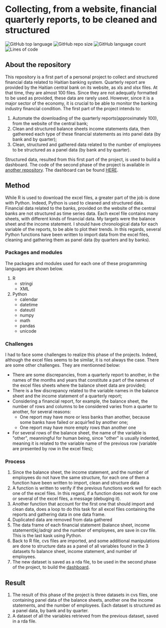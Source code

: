 # Collecting, from a website, financial quarterly reports, to be cleaned and structured 

![GitHub top language](https://img.shields.io/github/languages/top/raulincadet/BanksHT?style=plastic)
![GitHub repo size](https://img.shields.io/github/repo-size/raulincadet/BanksHT?color=green)
![GitHub language count](https://img.shields.io/github/languages/count/raulincadet/BanksHT?style=plastic)
![Lines of code](https://img.shields.io/tokei/lines/github/raulincadet/BanksHT?color=orange&style=plastic)

## About the repository
This repository is a first part of a personal project to collect and structured financial data related to Haitian banking system. Quarterly report are provided by the Haitian central bank on its website, as xls and xlsx files. At that time, they are almost 100 files. Since they are not adequatly formatted to be used as provided, these data are rarely used. However, since it is a major sector of the economy, it is crucial to be able to monitor the banking industry financial condition. The first part of the project intends to:
1) Automate the downloading of the quarterly reports(approximately 100), from the website of the central bank;
2) Clean and structured balance sheets income statements data, then gathereed each type of these financial statements as into panel data (by bank and by quarter);
3) Clean, structured and gathered data related to the number of employees to be structured as a panel data (by bank and by quarter).

Structured data, resulted from this first part of the project, is used to build a dashboard. The code of the second phase of the project is available in [another repository](https://github.com/raulincadet/BanksHT_dashboard). The dashboard can be found [HERE](https://cours.shinyapps.io/BanksHT_dashboard/).

## Method
While R is used to download the excel files, a greater part of the job is done with Python. Indeed, Python is used to cleaned and structured data. Financial data related to the banks, provided on the website of the central banks are not structured as time series data. Each excel file contains many sheets, with different kinds of financial data. My targets were the balance sheet and the income statement. I should have chronological data for
each variable of the reports, to be able to plot their trends. In this regards, several Python functions have been written to import data from
the excel files, cleaning and gathering them as panel data (by quarters and by banks). 

### Packages and modules
The packages and modules used for each one of these programming languages are shown below.

1. R
   * stringi
   * XML
3. Python
   * calendar
   * datetime
   * dateutil
   * numpy
   * math
   * pandas
   * unicode
    
### Challenges
I had to face some challenges to realize this phase of the projects. Indeed, although the excel files seems to be similar, it is not always the case. There are some other challenges. They are mentionned below:
  * There are some discrepancies, from a quarterly report to another, in the names of the months and years that constitute a part of the names of the excel files sheets where the balance sheet data are provided;
  * There is a few discrepancy related to the variable names in the balance sheet and the income statement of a quarterly report;
  * Considering a financial report, for example, the balance sheet, the number of rows and columns to be considered varies from a quarter to another, for several reasons: 
      * One report may have more or less banks than another, because some banks have failed or acquir1ed by another one;
      * One report may have more empty rows than another one  
  * For several rows of the balance sheet, the name of the variable is "other", meanningful for human being, since "other" is usually indented, meaning it is related to the variable name of the previous row (variable are presented by row in the excel files);

### Process
1) Since the balance sheet, the income statement, and the number of employees do not have the same structure, for each one of them a function have been written to import, clean and structure data
2) A function is written to verify if the previous functions work well for each one of the excel files. In this regard, if a function does not work for one or several of the excel files, a message (debuging it). 
3) Another function that account for the first one that should import and clean data, does a loop to do this task for all excel files containing the reports and gathering data in one data frame.
4) Duplicated data are removed from data gathered
5) The data frame of each financial statement (balance sheet, income statement)kj;ladrqjr and the number of employees, are save in csv file. This is the last kask using Python.
6) Back to R file, cvs files are imported, and some additional manipulations are done to structure data as a panel of all variables found in the 3 datasets fo balance sheet, income statement, and number of employees.
7) The new dataset is saved as a rda file, to be used in the second phase of the project, to build the [dashboard](https://cours.shinyapps.io/BanksHT_dashboard/).

## Result
1) The result of this phase of the project is three datasets in cvs files, one containing panel data of the balance sheets, another one the income statements, and the number of employees. Each dataset is structured as a panel data, by bank and by quarter.
2) A dataset of all the variables retrieved from the previous dataset, saved in a rda file.

